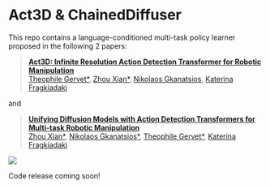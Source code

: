 # Act3D & ChainedDiffuser


This repo contains a language-conditioned multi-task policy learner proposed in the following 2 papers:

> **[Act3D: Infinite Resolution Action Detection Transformer for Robotic Manipulation](https://fluidlab2023.github.io/)**  
> [Theophile Gervet*](https://theophilegervet.github.io/), [Zhou Xian*](https://zhou-xian.com/), [Nikolaos Gkanatsios](https://nickgkan.github.io/), [Katerina Fragkiadaki](https://www.cs.cmu.edu/~katef/)  

and 

> **[Unifying Diffusion Models with Action Detection Transformers for Multi-task Robotic Manipulation](https://fluidlab2023.github.io/)**  
> [Zhou Xian*](https://zhou-xian.com/), [Nikolaos Gkanatsios*](https://nickgkan.github.io/), [Theophile Gervet*](https://theophilegervet.github.io/), [Katerina Fragkiadaki](https://www.cs.cmu.edu/~katef/)  


![](imgs/tasks.png)

Code release coming soon!